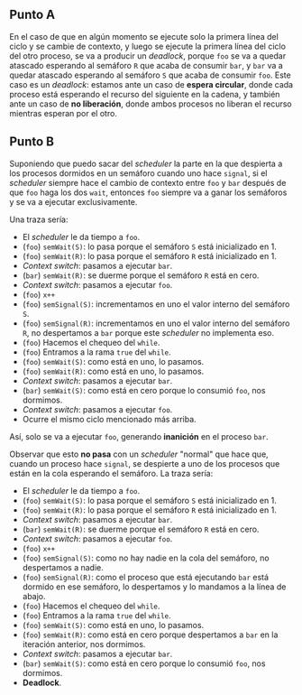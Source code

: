 ## Punto A

En el caso de que en algún momento se ejecute solo la primera línea del ciclo y se cambie de contexto, y luego se ejecute la primera línea del ciclo del otro proceso, se va a producir un *deadlock*, porque `foo` se va a quedar atascado esperando al semáforo `R` que acaba de consumir `bar`, y `bar` va a quedar atascado esperando al semáforo `S` que acaba de consumir `foo`. Este caso es un *deadlock*: estamos ante un caso de **espera circular**, donde cada proceso está esperando el recurso del siguiente en la cadena, y también ante un caso de **no liberación**, donde ambos procesos no liberan el recurso mientras esperan por el otro.

## Punto B

Suponiendo que puedo sacar del *scheduler* la parte en la que despierta a los procesos dormidos en un semáforo cuando uno hace `signal`, si el *scheduler* siempre hace el cambio de contexto entre `foo` y `bar` después de que `foo` haga los dos `wait`, entonces `foo` siempre va a ganar los semáforos y se va a ejecutar exclusivamente.

Una traza sería:

- El *scheduler* le da tiempo a `foo`.
- (`foo`) `semWait(S)`: lo pasa porque el semáforo `S` está inicializado en 1.
- (`foo`) `semWait(R)`: lo pasa porque el semáforo `R` está inicializado en 1.
- *Context switch*: pasamos a ejecutar `bar`.
- (`bar`) `semWait(R)`: se duerme porque el semáforo `R` está en cero.
- *Context switch*: pasamos a ejecutar `foo`.
- (`foo`) `x++`
- (`foo`) `semSignal(S)`: incrementamos en uno el valor interno del semáforo `S`.
- (`foo`) `semSignal(R)`: incrementamos en uno el valor interno del semáforo `R`, no despertamos a `bar` porque este *scheduler* no implementa eso.
- (`foo`) Hacemos el chequeo del `while`.
- (`foo`) Entramos a la rama `true` del `while`.
- (`foo`) `semWait(S)`: como está en uno, lo pasamos.
- (`foo`) `semWait(R)`: como está en uno, lo pasamos.
- *Context switch*: pasamos a ejecutar `bar`.
- (`bar`) `semWait(S)`: como está en cero porque lo consumió `foo`, nos dormimos.
- *Context switch*: pasamos a ejecutar `foo`.
- Ocurre el mismo ciclo mencionado más arriba.

Así, solo se va a ejecutar `foo`, generando **inanición** en el proceso `bar`.

Observar que esto **no pasa** con un *scheduler* "normal" que hace que, cuando un proceso hace `signal`, se despierte a uno de los procesos que están en la cola esperando el semáforo. La traza sería:

- El *scheduler* le da tiempo a `foo`.
- (`foo`) `semWait(S)`: lo pasa porque el semáforo `S` está inicializado en 1.
- (`foo`) `semWait(R)`: lo pasa porque el semáforo `R` está inicializado en 1.
- *Context switch*: pasamos a ejecutar `bar`.
- (`bar`) `semWait(R)`: se duerme porque el semáforo `R` está en cero.
- *Context switch*: pasamos a ejecutar `foo`.
- (`foo`) `x++`
- (`foo`) `semSignal(S)`: como no hay nadie en la cola del semáforo, no despertamos a nadie.
- (`foo`) `semSignal(R)`: como el proceso que está ejecutando `bar` está dormido en ese semáforo, lo despertamos y lo mandamos a la línea de abajo.
- (`foo`) Hacemos el chequeo del `while`.
- (`foo`) Entramos a la rama `true` del `while`.
- (`foo`) `semWait(S)`: como está en uno, lo pasamos.
- (`foo`) `semWait(R)`: como está en cero porque despertamos a `bar` en la iteración anterior, nos dormimos.
- *Context switch*: pasamos a ejecutar `bar`.
- (`bar`) `semWait(S)`: como está en cero porque lo consumió `foo`, nos dormimos.
- **Deadlock**.
